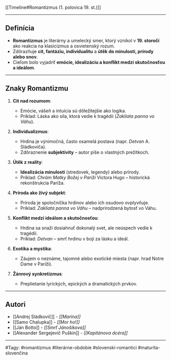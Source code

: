 [[Timeline#Romantizmus (1. polovica 19. st.)]]

---

## Definícia
- **Romantizmus** je literárny a umelecký smer, ktorý vznikol v **19. storočí** ako reakcia na klasicizmus a osvietenský rozum.
- Zdôrazňuje **cit, fantáziu, individualitu** a **útěk do minulosti, prírody alebo snov**.
- Cieľom bolo vyjadriť **emócie, idealizáciu a konflikt medzi skutočnosťou a ideálom**.

---

## Znaky Romantizmu
1. **Cit nad rozumom**:
   - Emócie, vášeň a intuícia sú dôležitejšie ako logika.
   - Príklad: Láska ako sila, ktorá vedie k tragédii (*Zakliata panna vo Váhu*).

1. **Individualizmus**:
   - Hrdina je výnimočná, často osamelá postava (napr. *Detvan* A. Sládkoviča).
   - Zdôraznenie **subjektivity** – autor píše o vlastných prežitkoch.

1. **Útěk z reality**:
   - **Idealizácia minulosti** (stredovek, legendy) alebo prírody.
   - Príklad: *Chrám Matky Božej v Paríži* Victora Hugo – historická rekonštrukcia Paríža.

1. **Príroda ako živý subjekt**:
   - Príroda je spoločníčka hrdinov alebo ich osudovo ovplyvňuje.
   - Príklad: *Zakliata panna vo Váhu* – nadprirodzená bytosť vo Váhu.

1. **Konflikt medzi ideálom a skutočnosťou**:
   - Hrdina sa snaží dosiahnuť dokonalý svet, ale neúspech vedie k tragédii.
   - Príklad: *Detvan* – smrť hrdinu v boji za lásku a ideál.

1. **Exotika a mystika**:
   - Záujem o neznáme, tajomné alebo exotické miesta (napr. hrad Notre Dame v Paríži).

1. **Žánrový synkretizmus**:
   - Preplietanie lyrických, epických a dramatických prvkov.

---

## Autori
- [[Andrej Sládkovič]] - *[[Marína]]*
- [[Samo Chalupka]] - *[[Mor ho!]]*
- [[Ján Botto]] - *[[Smrť Jánošíkova]]*
- [[Alexander Sergejevič Puškin]] - *[[Kapitánova dcéra]]*

---

#Tagy: #romantizmus #literárne-obdobie #slovenskí-romantici #maturita-slovenčina